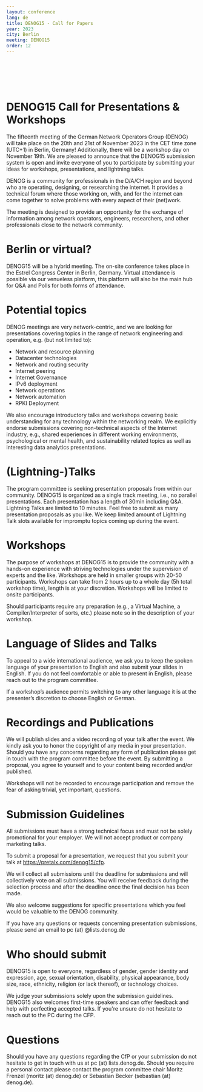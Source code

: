 ```yaml
---
layout: conference
lang: de
title: DENOG15 - Call for Papers
year: 2023
city: Berlin
meeting: DENOG15
order: 12
---
```


<br />

<br />

<br />

<br />

# DENOG15 Call for Presentations & Workshops

The fifteenth meeting of the German Network Operators Group (DENOG) will take place on the 20th and 21st of November 2023 in the CET time zone (UTC+1) in Berlin, Germany!  Additionally, there will be a workshop day on November 19th.
We are pleased to announce that the DENOG15 submission system is open and invite everyone of you to participate by submitting your ideas for workshops, presentations, and lightning talks.

DENOG is a community for professionals in the D/A/CH region and beyond who are operating, designing, or researching the internet. It provides a technical forum where those working on, with, and for the internet can come together to solve problems with every aspect of their (net)work.

The meeting is designed to provide an opportunity for the exchange of information among network operators, engineers, researchers, and other professionals close to the network community.

# Berlin or virtual?

DENOG15 will be a hybrid meeting. The on-site conference takes place  in the Estrel Congress Center in Berlin, Germany. Virtual attendance is possible via our venueless platform, this platform will also be the main hub for Q&A and Polls for both forms of attendance.

# Potential topics

DENOG meetings are very network-centric, and we are looking for presentations covering topics in the range of network engineering and operation, e.g. (but not limited to):

- Network and resource planning
- Datacenter technologies
- Network and routing security
- Internet peering
- Internet Governance
- IPv6 deployment
- Network operations
- Network automation
- RPKI Deployment

We also encourage introductory talks and workshops covering basic understanding for any technology within the networking realm. We explicitly endorse submissions covering non-technical aspects of the Internet industry, e.g., shared experiences in different working environments, psychological or mental health, and sustainability related topics as well as interesting data analytics presentations.

# (Lightning-)Talks

The program committee is seeking presentation proposals from within our community. DENOG15 is organized as a single track meeting, i.e., no parallel presentations. Each presentation has a length of 30min including Q&A. Lightning Talks are limited to 10 minutes.
Feel free to submit as many presentation proposals as you like. We keep limited amount of Lightning Talk slots available for impromptu topics coming up during the event.

# Workshops

The purpose of workshops at DENOG15 is to provide the community with a hands-on experience with striving technologies under the supervision of experts and the like. Workshops are held in smaller groups with 20-50 participants.
Workshops can take from 2 hours up to a whole day (5h total workshop time), length is at your discretion. Workshops will be limited to onsite participants.

Should participants require any preparation (e.g., a Virtual Machine, a Compiler/Interpreter of sorts, etc.) please note so in the description of your workshop.

# Language of Slides and Talks

To appeal to a wide international audience, we ask you to keep the spoken language of your presentation to English and also submit your slides in English. If you do not feel comfortable or able to present in English, please reach out to the program committee.

If a workshop’s audience permits switching to any other language it is at the presenter’s discretion to choose English or German.

# Recordings and Publications

We will publish slides and a video recording of your talk after the event. We kindly ask you to honor the copyright of any media in your presentation. Should you have any concerns regarding any form of publication please get in touch with the program committee before the event. By submitting a proposal, you agree to yourself and to your content being recorded and/or published.

Workshops will not be recorded to encourage participation and remove the fear of asking trivial, yet important, questions.

# Submission Guidelines

All submissions must have a strong technical focus and must not be solely promotional for your employer. We will not accept product or company marketing talks.

To submit a proposal for a presentation, we request that you submit your talk at <a href="https://pretalx.com/denog15/cfp">https://pretalx.com/denog15/cfp</a>.

We will collect all submissions until the deadline for submissions and will collectively vote on all submissions. You will receive feedback during the selection process and after the deadline once the final decision has been made.

We also welcome suggestions for specific presentations which you feel would be valuable to the DENOG community.

If you have any questions or requests concerning presentation submissions, please send an email to pc (at) @lists.denog.de

# Who should submit

DENOG15 is open to everyone, regardless of gender, gender identity and expression, age, sexual orientation, disability, physical appearance, body size, race, ethnicity, religion (or lack thereof), or technology choices.

We judge your submissions solely upon the submission guidelines.
DENOG15 also welcomes first-time speakers and can offer feedback and help with perfecting accepted talks. If you're unsure do not hesitate to reach out to the PC during the CFP.

# Questions

Should you have any questions regarding the CfP or your submission do not hesitate to get in touch with us at pc (at) lists.denog.de.
Should you require a personal contact please contact the program committee chair Moritz Frenzel (moritz (at) denog.de) or Sebastian Becker (sebastian (at) denog.de).


